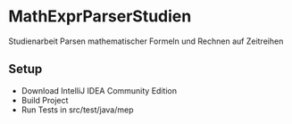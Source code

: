 # MathExprParserStudien
Studienarbeit Parsen mathematischer Formeln und Rechnen auf Zeitreihen

## Setup
 - Download IntelliJ IDEA Community Edition
 - Build Project
 - Run Tests in src/test/java/mep
